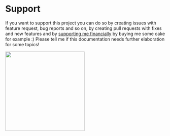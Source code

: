# Support

If you want to support this project you can do so by creating issues with feature request, bug reports and so on, by creating pull requests with fixes and new features and by [supporting me financially](https://www.murphy-in.space/support) by buying me some cake for example :) Please tell me if this documentation needs further elaboration for some topics!

[<img src="https://storage.ko-fi.com/cdn/brandasset/kofi_button_red.png" width="250"/>](https://ko-fi.com/murph)
